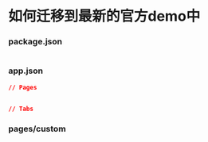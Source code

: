 # 如何迁移到最新的官方demo中

### package.json

```shell
```

### app.json


```json
// Pages


// Tabs


```


### pages/custom  